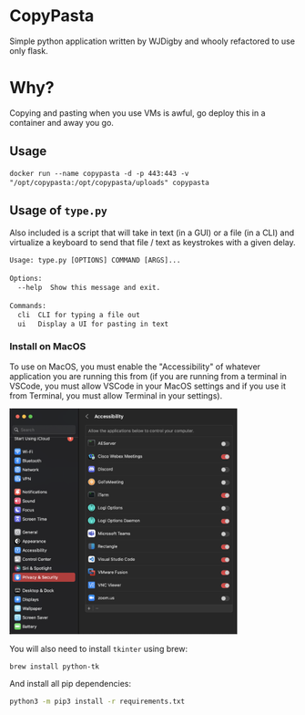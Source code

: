 # CopyPasta

Simple python application written by WJDigby and whooly refactored to use only flask.

# Why?

Copying and pasting when you use VMs is awful, go deploy this in a container and away you go.


## Usage

```
docker run --name copypasta -d -p 443:443 -v "/opt/copypasta:/opt/copypasta/uploads" copypasta
```


## Usage of `type.py`

Also included is a script that will take in text (in a GUI) or a file (in a CLI) and virtualize a keyboard to send that file / text as keystrokes with a given delay.

```
Usage: type.py [OPTIONS] COMMAND [ARGS]...

Options:
  --help  Show this message and exit.

Commands:
  cli  CLI for typing a file out
  ui   Display a UI for pasting in text
```

### Install on MacOS

To use on MacOS, you must enable the "Accessibility" of whatever application you are running this from (if you are running from a terminal in VSCode, you must allow VSCode in your MacOS settings and if you use it from Terminal, you must allow Terminal in your settings).

<img src="docs/Settings.png" width=400/>



You will also need to install `tkinter` using brew:

```bash
brew install python-tk
```

And install all pip dependencies:

```bash
python3 -m pip3 install -r requirements.txt
```
